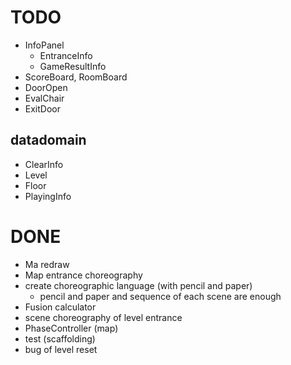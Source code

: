 # TODO

- InfoPanel
  - EntranceInfo
  - GameResultInfo
- ScoreBoard, RoomBoard
- DoorOpen
- EvalChair
- ExitDoor

## datadomain
- ClearInfo
- Level
- Floor
- PlayingInfo


# DONE

- Ma redraw
- Map entrance choreography
- create choreographic language (with pencil and paper)
  - pencil and paper and sequence of each scene are enough
- Fusion calculator
- scene choreography of level entrance
- PhaseController (map)
- test (scaffolding)
- bug of level reset
